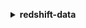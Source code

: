 **<details ><summary style="color:none;">redshift-data</summary><blockquote>**

- **<details><summary style="color:none;"><b><u>cancel-statement</b></u></summary><blockquote>**

  * **<p style="color:none;">--id</p>**
  * **<p style="color:none;">--cli-input-json</p>**
  * **<p style="color:none;">--cli-input-yaml</p>**
  * **<p style="color:none;">--generate-cli-skeleton</p>**

  </br>

  <p style="color:red;">Description</p>

  </br>

  ## **Examples**

  ```bash

  ```
  ```json

  ```

  </br>

- **<details><summary style="color:none;"><b><u>describe-statement</b></u></summary><blockquote>**

  * **<p style="color:none;">--id</p>**
  * **<p style="color:none;">--cli-input-json</p>**
  * **<p style="color:none;">--cli-input-yaml</p>**
  * **<p style="color:none;">--generate-cli-skeleton</p>**

  </br>

  <p style="color:red;">Description</p>

  </br>

  ## **Examples**

  ```bash

  ```
  ```json

  ```

  </br>

- **<details><summary style="color:none;"><b><u>describe-table</b></u></summary><blockquote>**

  * **<p style="color:none;">--cluster-identifier</p>**
  * **<p style="color:none;">--connected-database</p>**
  * **<p style="color:none;">--database</p>**
  * **<p style="color:none;">--db-user</p>**
  * **<p style="color:none;">--schema</p>**
  * **<p style="color:none;">--secret-arn</p>**
  * **<p style="color:none;">--table</p>**
  * **<p style="color:none;">--cli-input-json</p>**
  * **<p style="color:none;">--cli-input-yaml</p>**
  * **<p style="color:none;">--starting-token</p>**
  * **<p style="color:none;">--page-size</p>**
  * **<p style="color:none;">--max-items</p>**
  * **<p style="color:none;">--generate-cli-skeleton</p>**

  </br>

  <p style="color:red;">Description</p>

  </br>

  ## **Examples**

  ```bash

  ```
  ```json

  ```

  </br>

- **<details><summary style="color:none;"><b><u>execute-statement</b></u></summary><blockquote>**

  * **<p style="color:none;">--cluster-identifier</p>**
  * **<p style="color:none;">--database</p>**
  * **<p style="color:none;">--db-user</p>**
  * **<p style="color:none;">--parameters</p>**
  * **<p style="color:none;">--secret-arn</p>**
  * **<p style="color:none;">--sql</p>**
  * **<p style="color:none;">--statement-name</p>**
  * **<p style="color:none;">--with-event</p>**
  * **<p style="color:none;">--no-with-event</p>**
  * **<p style="color:none;">--cli-input-json</p>**
  * **<p style="color:none;">--cli-input-yaml</p>**
  * **<p style="color:none;">--generate-cli-skeleton</p>**

  </br>

  <p style="color:red;">Description</p>

  </br>

  ## **Examples**

  ```bash

  ```
  ```json

  ```

  </br>

- **<details><summary style="color:none;"><b><u>get-statement-result</b></u></summary><blockquote>**

  * **<p style="color:none;">--id</p>**
  * **<p style="color:none;">--cli-input-json</p>**
  * **<p style="color:none;">--cli-input-yaml</p>**
  * **<p style="color:none;">--starting-token</p>**
  * **<p style="color:none;">--max-items</p>**
  * **<p style="color:none;">--generate-cli-skeleton</p>**

  </br>

  <p style="color:red;">Description</p>

  </br>

  ## **Examples**

  ```bash

  ```
  ```json

  ```

  </br>

- **<details><summary style="color:none;"><b><u>help</b></u></summary><blockquote>**

  * **<p style="color:none;"></p>**

  </br>

  <p style="color:red;">Description</p>

  </br>

  ## **Examples**

  ```bash

  ```
  ```json

  ```

  </br>

- **<details><summary style="color:none;"><b><u>list-databases</b></u></summary><blockquote>**

  * **<p style="color:none;">--cluster-identifier</p>**
  * **<p style="color:none;">--database</p>**
  * **<p style="color:none;">--db-user</p>**
  * **<p style="color:none;">--secret-arn</p>**
  * **<p style="color:none;">--cli-input-json</p>**
  * **<p style="color:none;">--cli-input-yaml</p>**
  * **<p style="color:none;">--starting-token</p>**
  * **<p style="color:none;">--page-size</p>**
  * **<p style="color:none;">--max-items</p>**
  * **<p style="color:none;">--generate-cli-skeleton</p>**

  </br>

  <p style="color:red;">Description</p>

  </br>

  ## **Examples**

  ```bash

  ```
  ```json

  ```

  </br>

- **<details><summary style="color:none;"><b><u>list-schemas</b></u></summary><blockquote>**

  * **<p style="color:none;">--cluster-identifier</p>**
  * **<p style="color:none;">--connected-database</p>**
  * **<p style="color:none;">--database</p>**
  * **<p style="color:none;">--db-user</p>**
  * **<p style="color:none;">--schema-pattern</p>**
  * **<p style="color:none;">--secret-arn</p>**
  * **<p style="color:none;">--cli-input-json</p>**
  * **<p style="color:none;">--cli-input-yaml</p>**
  * **<p style="color:none;">--starting-token</p>**
  * **<p style="color:none;">--page-size</p>**
  * **<p style="color:none;">--max-items</p>**
  * **<p style="color:none;">--generate-cli-skeleton</p>**

  </br>

  <p style="color:red;">Description</p>

  </br>

  ## **Examples**

  ```bash

  ```
  ```json

  ```

  </br>

- **<details><summary style="color:none;"><b><u>list-statements</b></u></summary><blockquote>**

  * **<p style="color:none;">--role-level</p>**
  * **<p style="color:none;">--no-role-level</p>**
  * **<p style="color:none;">--statement-name</p>**
  * **<p style="color:none;">--status</p>**
  * **<p style="color:none;">--cli-input-json</p>**
  * **<p style="color:none;">--cli-input-yaml</p>**
  * **<p style="color:none;">--starting-token</p>**
  * **<p style="color:none;">--page-size</p>**
  * **<p style="color:none;">--max-items</p>**
  * **<p style="color:none;">--generate-cli-skeleton</p>**

  </br>

  <p style="color:red;">Description</p>

  </br>

  ## **Examples**

  ```bash

  ```
  ```json

  ```

  </br>

- **<details><summary style="color:none;"><b><u>list-tables</b></u></summary><blockquote>**

  * **<p style="color:none;">--cluster-identifier</p>**
  * **<p style="color:none;">--connected-database</p>**
  * **<p style="color:none;">--database</p>**
  * **<p style="color:none;">--db-user</p>**
  * **<p style="color:none;">--schema-pattern</p>**
  * **<p style="color:none;">--secret-arn</p>**
  * **<p style="color:none;">--table-pattern</p>**
  * **<p style="color:none;">--cli-input-json</p>**
  * **<p style="color:none;">--cli-input-yaml</p>**
  * **<p style="color:none;">--starting-token</p>**
  * **<p style="color:none;">--page-size</p>**
  * **<p style="color:none;">--max-items</p>**
  * **<p style="color:none;">--generate-cli-skeleton</p>**

  </br>

  <p style="color:red;">Description</p>

  </br>

  ## **Examples**

  ```bash

  ```
  ```json

  ```

  </br>

</blockquote></details>
</blockquote></details>
</blockquote></details>
</blockquote></details>
</blockquote></details>
</blockquote></details>
</blockquote></details>
</blockquote></details>
</blockquote></details>
</blockquote></details>
</blockquote></details>
